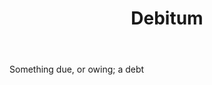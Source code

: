 ---
title: Debitum
letter: D
permalink: "/definitions/bld-debitum.html"
body: Something due, or owing; a debt
published_at: '2018-07-07'
source: Black's Law Dictionary 2nd Ed (1910)
layout: post
---